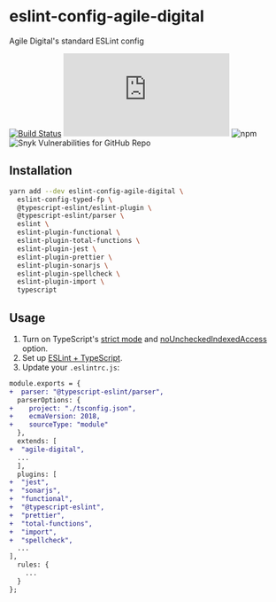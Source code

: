 # eslint-config-agile-digital
Agile Digital's standard ESLint config

[![Build Status](https://github.com/agiledigital-labs/eslint-config-agile-digital/actions/workflows/node.js.yml/badge.svg)](https://github.com/agiledigital-labs/eslint-config-agile-digital/actions/workflows/node.js.yml)
[![Type Coverage](https://img.shields.io/badge/dynamic/json.svg?label=type-coverage&prefix=%E2%89%A5&suffix=%&query=$.typeCoverage.atLeast&uri=https%3A%2F%2Fraw.githubusercontent.com%2Fagiledigital-labs%2Feslint-config-agile-digital%2Fmaster%2Fpackage.json)](https://github.com/plantain-00/type-coverage)
![npm](https://img.shields.io/npm/v/eslint-config-agile-digital)
![Snyk Vulnerabilities for GitHub Repo](https://img.shields.io/snyk/vulnerabilities/github/agiledigital-labs/eslint-config-agile-digital)

## Installation

```sh
yarn add --dev eslint-config-agile-digital \
  eslint-config-typed-fp \
  @typescript-eslint/eslint-plugin \
  @typescript-eslint/parser \
  eslint \
  eslint-plugin-functional \
  eslint-plugin-total-functions \
  eslint-plugin-jest \
  eslint-plugin-prettier \
  eslint-plugin-sonarjs \
  eslint-plugin-spellcheck \
  eslint-plugin-import \
  typescript
```

## Usage

1. Turn on TypeScript's [strict mode](https://www.typescriptlang.org/tsconfig#strict) and [noUncheckedIndexedAccess](https://www.typescriptlang.org/tsconfig#noUncheckedIndexedAccess) option.
2. Set up [ESLint + TypeScript](https://github.com/typescript-eslint/typescript-eslint/blob/master/docs/getting-started/linting/README.md).
3. Update your `.eslintrc.js`:

```diff
module.exports = {
+  parser: "@typescript-eslint/parser",
  parserOptions: {
+    project: "./tsconfig.json",
+    ecmaVersion: 2018,
+    sourceType: "module"
  },
  extends: [
+  "agile-digital",
  ...
  ],
  plugins: [
+  "jest",
+  "sonarjs",
+  "functional",
+  "@typescript-eslint",
+  "prettier",
+  "total-functions",
+  "import",
+  "spellcheck",
  ...
],
  rules: {
    ...
  }
};

```

